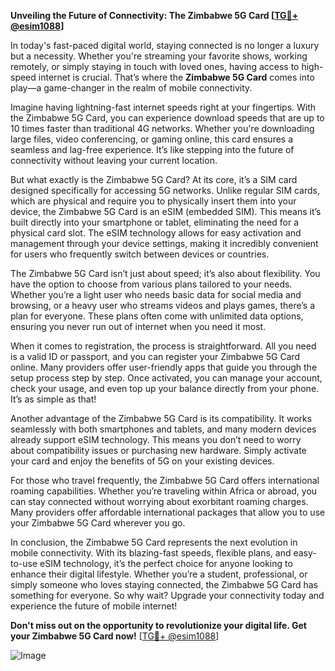 **Unveiling the Future of Connectivity: The Zimbabwe 5G Card [[TG💪+ @esim1088](https://t.me/s/esim1088)]**

In today's fast-paced digital world, staying connected is no longer a luxury but a necessity. Whether you're streaming your favorite shows, working remotely, or simply staying in touch with loved ones, having access to high-speed internet is crucial. That’s where the **Zimbabwe 5G Card** comes into play—a game-changer in the realm of mobile connectivity.

Imagine having lightning-fast internet speeds right at your fingertips. With the Zimbabwe 5G Card, you can experience download speeds that are up to 10 times faster than traditional 4G networks. Whether you're downloading large files, video conferencing, or gaming online, this card ensures a seamless and lag-free experience. It’s like stepping into the future of connectivity without leaving your current location.

But what exactly is the Zimbabwe 5G Card? At its core, it’s a SIM card designed specifically for accessing 5G networks. Unlike regular SIM cards, which are physical and require you to physically insert them into your device, the Zimbabwe 5G Card is an eSIM (embedded SIM). This means it’s built directly into your smartphone or tablet, eliminating the need for a physical card slot. The eSIM technology allows for easy activation and management through your device settings, making it incredibly convenient for users who frequently switch between devices or countries.

The Zimbabwe 5G Card isn’t just about speed; it’s also about flexibility. You have the option to choose from various plans tailored to your needs. Whether you’re a light user who needs basic data for social media and browsing, or a heavy user who streams videos and plays games, there’s a plan for everyone. These plans often come with unlimited data options, ensuring you never run out of internet when you need it most.

When it comes to registration, the process is straightforward. All you need is a valid ID or passport, and you can register your Zimbabwe 5G Card online. Many providers offer user-friendly apps that guide you through the setup process step by step. Once activated, you can manage your account, check your usage, and even top up your balance directly from your phone. It’s as simple as that!

Another advantage of the Zimbabwe 5G Card is its compatibility. It works seamlessly with both smartphones and tablets, and many modern devices already support eSIM technology. This means you don’t need to worry about compatibility issues or purchasing new hardware. Simply activate your card and enjoy the benefits of 5G on your existing devices.

For those who travel frequently, the Zimbabwe 5G Card offers international roaming capabilities. Whether you’re traveling within Africa or abroad, you can stay connected without worrying about exorbitant roaming charges. Many providers offer affordable international packages that allow you to use your Zimbabwe 5G Card wherever you go.

In conclusion, the Zimbabwe 5G Card represents the next evolution in mobile connectivity. With its blazing-fast speeds, flexible plans, and easy-to-use eSIM technology, it’s the perfect choice for anyone looking to enhance their digital lifestyle. Whether you’re a student, professional, or simply someone who loves staying connected, the Zimbabwe 5G Card has something for everyone. So why wait? Upgrade your connectivity today and experience the future of mobile internet! 

**Don't miss out on the opportunity to revolutionize your digital life. Get your Zimbabwe 5G Card now!** [[TG💪+ @esim1088](https://t.me/s/esim1088)]  

![Image](https://i.postimg.cc/Y0z9fWf4/image.png)